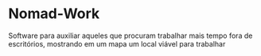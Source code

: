 # Nomad-Work
Software para auxiliar aqueles que procuram trabalhar mais tempo fora de escritórios, mostrando em um mapa um local viável para trabalhar
